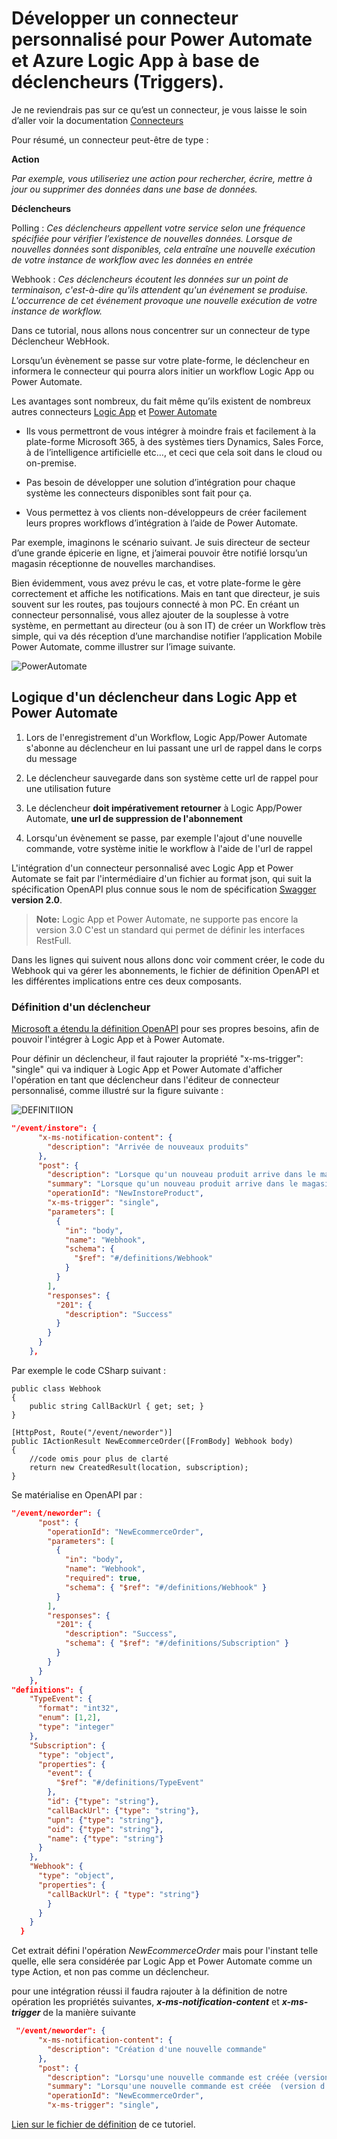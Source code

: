 
# Développer un connecteur personnalisé pour Power Automate et Azure Logic App à base de déclencheurs (Triggers).

Je ne reviendrais pas sur ce qu’est un connecteur, je vous laisse le soin d’aller voir la documentation [Connecteurs](https://docs.microsoft.com/fr-fr/connectors/connectors)

Pour résumé, un connecteur peut-être de type :

**Action**

_Par exemple, vous utiliseriez une action pour rechercher, écrire, mettre à jour ou supprimer des données dans une base de données._

**Déclencheurs**

Polling :
_Ces déclencheurs appellent votre service selon une fréquence spécifiée pour vérifier l’existence de nouvelles données. Lorsque de nouvelles données sont disponibles, cela entraîne une nouvelle exécution de votre instance de workflow avec les données en entrée_

Webhook :
_Ces déclencheurs écoutent les données sur un point de terminaison, c'est-à-dire qu'ils attendent qu'un événement se produise. L'occurrence de cet événement provoque une nouvelle exécution de votre instance de workflow._

Dans ce tutorial, nous allons nous concentrer sur un connecteur de type Déclencheur WebHook.

Lorsqu’un évènement se passe sur votre plate-forme, le déclencheur en informera le connecteur qui pourra alors initier un workflow Logic App ou Power Automate.

Les avantages sont nombreux, du fait même qu’ils existent de nombreux autres connecteurs
[Logic App](https://docs.microsoft.com/fr-fr/azure/connectors/apis-list#:~:text=Connectors%20provide%20quick%20access%20from%20Azure%20Logic%20Apps,the%20data%20that%20you%20create%20and%20already%20have.)
 et [Power Automate](https://emea.flow.microsoft.com/fr-fr/connectors/)

- Ils vous permettront de vous intégrer à moindre frais et facilement à la plate-forme Microsoft 365, à des systèmes tiers Dynamics, Sales Force, à de l’intelligence artificielle etc…, et ceci que cela soit dans le cloud ou on-premise.

- Pas besoin de développer une solution d’intégration pour chaque système les connecteurs disponibles sont fait pour ça.

- Vous permettez à vos clients non-développeurs de créer facilement leurs propres workflows d’intégration à l’aide de Power Automate.

Par exemple, imaginons le scénario suivant. Je suis directeur de secteur d’une grande épicerie en ligne, et j’aimerai pouvoir être notifié lorsqu’un magasin réceptionne de nouvelles marchandises.

Bien évidemment, vous avez prévu le cas, et votre plate-forme le gère correctement et affiche les notifications. Mais en tant que directeur, je suis souvent sur les routes, pas toujours connecté à mon PC.
En créant un connecteur personnalisé, vous allez ajouter de la souplesse à votre système, en permettant au directeur (ou à son IT) de créer un Workflow très simple, qui va dés réception d’une marchandise notifier l’application Mobile Power Automate, comme illustrer sur l’image suivante.

![PowerAutomate](https://github.com/EricVernie/CustomConnector/blob/main/WebhookForCustomConnector/Doc/PowerAutomate.png)

## Logique d'un déclencheur dans Logic App et Power Automate

1. Lors de l'enregistrement d'un Workflow, Logic App/Power Automate s'abonne au déclencheur en lui passant une url de rappel dans le corps du message

2. Le déclencheur sauvegarde dans son système cette url de rappel pour une utilisation future

3. Le déclencheur **doit impérativement retourner** à Logic App/Power Automate, **une url de suppression de l'abonnement**

4. Lorsqu'un évènement se passe, par exemple l'ajout d'une nouvelle commande, votre système initie le workflow à l'aide de l'url de rappel

L'intégration d'un connecteur personnalisé avec Logic App et Power Automate se fait par l'intermédiaire d'un fichier au format json, qui suit la spécification OpenAPI plus connue sous le nom de spécification [Swagger](https://swagger.io) **version 2.0**.
>**Note:** Logic App et Power Automate, ne supporte pas encore la version 3.0
C'est un standard qui permet de définir les interfaces RestFull.

Dans les lignes qui suivent nous allons donc voir comment créer, le code du Webhook qui va gérer les abonnements, le fichier de définition OpenAPI et les différentes implications entre ces deux composants.

### Définition d'un déclencheur

[Microsoft a étendu la définition OpenAPI](https://docs.microsoft.com/fr-fr/connectors/custom-connectors/openapi-extensions) pour ses propres besoins, afin de pouvoir l'intégrer à Logic App et à Power Automate.

Pour définir un déclencheur, il faut rajouter la propriété "x-ms-trigger": "single" qui va indiquer à Logic App et Power Automate d'afficher l'opération en tant que déclencheur dans l'éditeur de connecteur personnalisé, comme illustré sur la figure suivante :

![DEFINITIION](https://github.com/EricVernie/CustomConnector/blob/main/WebhookForCustomConnector/Doc/Definition.png)

```json
"/event/instore": {
      "x-ms-notification-content": {
        "description": "Arrivée de nouveaux produits"
      },
      "post": {
        "description": "Lorsque qu'un nouveau produit arrive dans le magasin (version d'évaluation)",
        "summary": "Lorsque qu'un nouveau produit arrive dans le magasin (version d'évaluation)",
        "operationId": "NewInstoreProduct",
        "x-ms-trigger": "single",
        "parameters": [
          {
            "in": "body",
            "name": "Webhook",
            "schema": {
              "$ref": "#/definitions/Webhook"
            }
          }
        ],
        "responses": {
          "201": {
            "description": "Success"
          }
        }
      }
    },

```



Par exemple le code CSharp suivant :

```CSharp
public class Webhook
{
    public string CallBackUrl { get; set; }
}

[HttpPost, Route("/event/neworder")]
public IActionResult NewEcommerceOrder([FromBody] Webhook body)
{
    //code omis pour plus de clarté
    return new CreatedResult(location, subscription);
}
```

Se matérialise en OpenAPI par :

```json
"/event/neworder": {      
      "post": {        
        "operationId": "NewEcommerceOrder",        
        "parameters": [
          {
            "in": "body",
            "name": "Webhook",
            "required": true,
            "schema": { "$ref": "#/definitions/Webhook" }
          }
        ],
        "responses": {
          "201": {
            "description": "Success",
            "schema": { "$ref": "#/definitions/Subscription" }
          }
        }
      }
    },
"definitions": {
    "TypeEvent": {
      "format": "int32",
      "enum": [1,2],
      "type": "integer"
    }, 
    "Subscription": {
      "type": "object",
      "properties": {
        "event": {
          "$ref": "#/definitions/TypeEvent"
        },
        "id": {"type": "string"},
        "callBackUrl": {"type": "string"},
        "upn": {"type": "string"},
        "oid": {"type": "string"},
        "name": {"type": "string"}
      }
    },
    "Webhook": {
      "type": "object",      
      "properties": {
        "callBackUrl": { "type": "string"}
        }
      }
    }
  }
```

Cet extrait défini l'opération _NewEcommerceOrder_ mais pour l'instant telle  quelle, elle sera considérée par Logic App et Power Automate comme un type Action, et non pas comme un déclencheur.



pour une intégration réussi il faudra rajouter à la définition de notre opération les propriétés suivantes, 
**_x-ms-notification-content_** et **_x-ms-trigger_** de la manière suivante

```json
 "/event/neworder": {
      "x-ms-notification-content": {
        "description": "Création d'une nouvelle commande"
      },
      "post": {
        "description": "Lorsqu'une nouvelle commande est créée (version d'évaluation)",
        "summary": "Lorsqu'une nouvelle commande est créée  (version d'évaluation)",
        "operationId": "NewEcommerceOrder",
        "x-ms-trigger": "single",

```






[Lien sur le fichier de définition](https://github.com/EricVernie/CustomConnector/blob/main/WebhookForCustomConnector/OpenApiDefinition/OpenApiV2ForConnector.json) de ce tutoriel.
